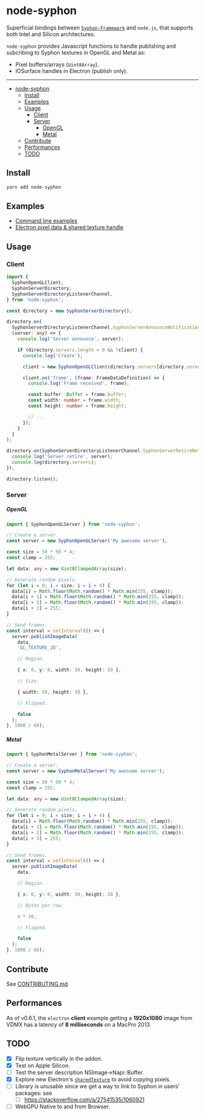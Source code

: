 # node-syphon

Superficial bindings between [`Syphon-Framework`](https://github.com/Syphon/Syphon-Framework) and `node.js`, that supports both Intel and Silicon architectures.

`node-syphon` provides Javascript functions to handle publishing and subcribing to Syphon textures in OpenGL and Metal as:

- Pixel buffers/arrays (`Uint8Array`).
- IOSurface handles in Electron (publish only).

---

- [node-syphon](#node-syphon)
  - [Install](#install)
  - [Examples](#examples)
  - [Usage](#usage)
    - [Client](#client)
    - [Server](#server)
        - [OpenGL](#opengl)
        - [Metal](#metal)
  - [Contribute](#contribute)
  - [Performances](#performances)
  - [TODO](#todo)

## Install

```sh
yarn add node-syphon
```

## Examples

- [Command line examples](https://github.com/benoitlahoz/node-syphon-cli-examples)
- [Electron pixel data & shared texture handle](https://github.com/benoitlahoz/node-syphon-electron-example)

## Usage

### Client

```typescript
import {
  SyphonOpenGLClient,
  SyphonServerDirectory,
  SyphonServerDirectoryListenerChannel,
} from 'node-syphon';

const directory = new SyphonServerDirectory();

directory.on(
  SyphonServerDirectoryListenerChannel.SyphonServerAnnounceNotification,
  (server: any) => {
    console.log('Server announce', server);

    if (directory.servers.length > 0 && !client) {
      console.log('Create');

      client = new SyphonOpenGLClient(directory.servers[directory.servers.length - 1]);

      client.on('frame', (frame: FrameDataDefinition) => {
        console.log('Frame received', frame);

        const buffer: Buffer = frame.buffer;
        const width: number = frame.width;
        const height: number = frame.height;

        // ...
      });
    }
  }
);

directory.on(SyphonServerDirectoryListenerChannel.SyphonServerRetireNotification, (server: any) => {
  console.log('Server retire', server);
  console.log(directory.servers);
});

directory.listen();
```

### Server

##### OpenGL

```typescript
import { SyphonOpenGLServer } from 'node-syphon';

// Create a server.
const server = new SyphonOpenGLServer('My awesome server');

const size = 50 * 50 * 4;
const clamp = 255;

let data: any = new Uint8ClampedArray(size);

// Generate random pixels.
for (let i = 0; i < size; i = i + 4) {
  data[i] = Math.floor(Math.random() * Math.min(255, clamp));
  data[i + 1] = Math.floor(Math.random() * Math.min(255, clamp));
  data[i + 2] = Math.floor(Math.random() * Math.min(255, clamp));
  data[i + 3] = 255;
}

// Send frames.
const interval = setInterval(() => {
  server.publishImageData(
    data,
    'GL_TEXTURE_2D',

    // Region.

    { x: 0, y: 0, width: 50, height: 50 },

    // Size.

    { width: 50, height: 50 },

    // Flipped.

    false
  );
}, 1000 / 60);
```

##### Metal

```typescript
import { SyphonMetalServer } from 'node-syphon';

// Create a server.
const server = new SyphonMetalServer('My awesome server');

const size = 50 * 50 * 4;
const clamp = 255;

let data: any = new Uint8ClampedArray(size);

// Generate random pixels.
for (let i = 0; i < size; i = i + 4) {
  data[i] = Math.floor(Math.random() * Math.min(255, clamp));
  data[i + 1] = Math.floor(Math.random() * Math.min(255, clamp));
  data[i + 2] = Math.floor(Math.random() * Math.min(255, clamp));
  data[i + 3] = 255;
}

// Send frames.
const interval = setInterval(() => {
  server.publishImageData(
    data,

    // Region.

    { x: 0, y: 0, width: 50, height: 50 },

    // Bytes per row.

    4 * 50,

    // Flipped.

    false
  );
}, 1000 / 60);
```

## Contribute

See [CONTRIBUTING.md](./CONTRIBUTING.md)

## Performances

As of v0.6.1, the `electron` **client** example getting a **1920x1080** image from VDMX has a latency of **8 milliseconds** on a MacPro 2013.

## TODO

- [x] Flip texture vertically in the addon.
- [x] Test on Apple Silicon.
- [ ] Test the server description NSImage->Napi::Buffer.
- [x] Explore new Electron's [`sharedTexture`](https://www.electronjs.org/docs/latest/api/structures/offscreen-shared-texture) to avoid copying pixels.
- [ ] Library is unusable since we get a way to link to Syphon in users' packages: see
  - [ ] https://stackoverflow.com/a/27541535/1060921
- [ ] WebGPU Native to and from Browser.
